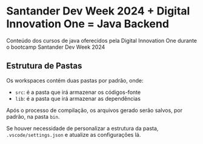 # Santander Dev Week 2024 + Digital Innovation One = Java Backend

Conteúdo dos cursos de java oferecidos pela Digital Innovation One durante o bootcamp Santander Dev Week 2024

## Estrutura de Pastas

Os workspaces contém duas pastas por padrão, onde:

- `src`: é a pasta que irá armazenar os códigos-fonte
- `lib`: é a pasta que irá armazenar as dependências

Após o processo de compilação, os arquivos gerado serão salvos, por padrão, na pasta `bin`.

Se houver necessidade de personalizar a estrutura da pasta,  `.vscode/settings.json` e atualize as configurações lá.